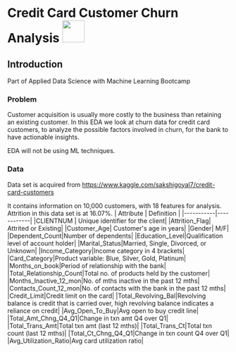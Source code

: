 # Credit Card Customer Churn Analysis <img src="https://media3.giphy.com/media/mGNO9zHJpV9JOVRz1L/giphy.gif" width="50" height="50" />
## Introduction
Part of Applied Data Science with Machine Learning Bootcamp
### Problem
Customer acquisition is usually more costly to the business than retaining an existing customer. In this EDA we look at churn data for credit card customers, to analyze the possible factors involved in churn, for the bank to have actionable insights.

EDA will not be using ML techniques.

### Data
Data set is acquired from https://www.kaggle.com/sakshigoyal7/credit-card-customers

It contains information on 10,000 customers, with 18 features for analysis. Attrition in this data set is at 16.07%.
| Attribute | Definition |
|-----------|------------|
|CLIENTNUM | Unique identifier for the client|
|Attrition_Flag| Attrited or Existing|
|Customer_Age| Customer's age in years|
|Gender| M/F|
|Dependent_Count|Number of dependents|
|Education_Level|Qualification level of account holder|
|Marital_Status|Married, Single, Divorced, or Unknown|
|Income_Category|Income category in 4 brackets|
|Card_Category|Product variable: Blue, Silver, Gold, Platinum|
|Months_on_book|Period of relationship with the bank|
|Total_Relationship_Count|Total no. of products held by the customer|
|Months_Inactive_12_mon|No. of mths inactive in the past 12 mths|
|Contacts_Count_12_mon|No. of contacts with the bank in the past 12 mths|
|Credit_Limit|Credit limit on the card|
|Total_Revolving_Bal|Revolving balance is credit that is carried over, high revolving balance indicates a reliance on credit|
|Avg_Open_To_Buy|Avg open to buy credit line|
|Total_Amt_Chng_Q4_Q1|Change in txn amt Q4 over Q1|
|Total_Trans_Amt|Total txn amt (last 12 mths)|
|Total_Trans_Ct|Total txn count (last 12 mths)|
|Total_Ct_Chng_Q4_Q1|Change in txn count Q4 over Q1|
|Avg_Utilization_Ratio|Avg card utilization ratio|

